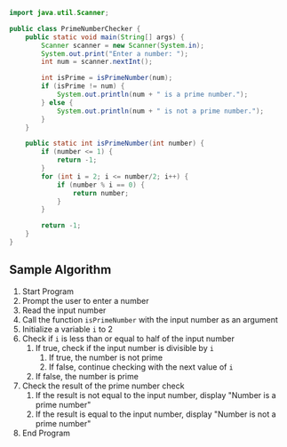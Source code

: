 ```java
import java.util.Scanner;

public class PrimeNumberChecker {
    public static void main(String[] args) {
        Scanner scanner = new Scanner(System.in);
        System.out.print("Enter a number: ");
        int num = scanner.nextInt();

        int isPrime = isPrimeNumber(num);
        if (isPrime != num) {
            System.out.println(num + " is a prime number.");
        } else {
            System.out.println(num + " is not a prime number.");
        }
    }

    public static int isPrimeNumber(int number) {
        if (number <= 1) {
            return -1;
        }
        for (int i = 2; i <= number/2; i++) {
            if (number % i == 0) {
                return number;
            }
        }

        return -1;
    }
}
```
## Sample Algorithm

1. Start Program
2. Prompt the user to enter a number
3. Read the input number
4. Call the function `isPrimeNumber` with the input number as an argument
5. Initialize a variable `i` to 2
6. Check if `i` is less than or equal to half of the input number
   1. If true, check if the input number is divisible by `i`
      1. If true, the number is not prime
      2. If false, continue checking with the next value of `i`
   2. If false, the number is prime
7. Check the result of the prime number check
   1. If the result is not equal to the input number, display "Number is a prime number"
   2. If the result is equal to the input number, display "Number is not a prime number"
8. End Program
